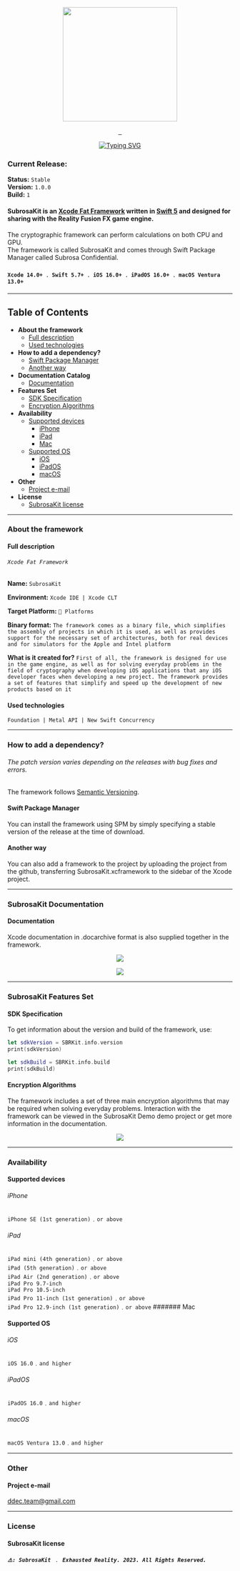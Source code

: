 <p align="center"> 
 <img src="Images/SubrosaKit/Logo.png" width="256" height="256">
</p>

<p align="center">
 <a title="Swift Language" href="https://github.com/apple/swift">
  <img alt="" src="https://img.shields.io/badge/swift-F54A2A?style=for-the-badge&logo=swift&logoColor=white">
 </a>
 <a title="Xcode IDE" href="https://apps.apple.com/ru/app/xcode/id497799835?l=en&mt=12">
  <img alt="" src="https://img.shields.io/badge/Xcode-007ACC?style=for-the-badge&logo=Xcode&logoColor=white">
 </a>
 <a title="iOS">
  <img alt="" src="https://img.shields.io/badge/iOS-000000?style=for-the-badge&logo=ios&logoColor=white">
 </a>
</p>

<p align="center">
 <a href="https://git.io/typing-svg"><img src="https://readme-typing-svg.demolab.com?font=Arial+Rounded+MT+Bold&size=30&duration=2000&pause=1000&color=F7104C&center=true&vCenter=true&multiline=true&width=320&lines=Subrosa+Confidential" alt="Typing SVG" />
 </a>
</p>

### Current Release:
**Status:** `Stable`  
**Version:** `1.0.0`  
**Build:** `1`

#### SubrosaKit is an [Xcode Fat Framework](#full-description) written in [Swift 5](https://github.com/apple/swift) and designed for sharing with the Reality Fusion FX game engine.
The cryptographic framework can perform calculations on both CPU and GPU.  
The framework is called SubrosaKit and comes through Swift Package Manager called Subrosa Confidential.

#### `Xcode 14.0+` ﹒ `Swift 5.7+` ﹒ `iOS 16.0+` ﹒ `iPadOS 16.0+` ﹒ `macOS Ventura 13.0+` 

- - -

## Table of Contents

* **About the framework**
  * [Full description](#full-description)
  * [Used technologies](#used-technologies)
* **How to add a dependency?**
  * [Swift Package Manager](#swift-package-manager)
  * [Another way](#another-way)
* **Documentation Catalog**
  * [Documentation](#documentation)
* **Features Set**
  * [SDK Specification](#sdk-specification)
  * [Encryption Algorithms](#encryption-algorithms)
* **Availability**
  * [Supported devices](#supported-devices)
    * [iPhone](#iphone)
    * [iPad](#ipad)
    * [Mac](#mac)
  * [Supported OS](#supported-os)
    * [iOS](#ios)
    * [iPadOS](#ipados)
    * [macOS](#macos)
* **Other**
  * [Project e-mail](#project-e-mail)
* **License**
  * [SubrosaKit license](#subrosakit-license)

- - -

### About the framework

#### Full description

###### `Xcode Fat Framework`

**Name:** `SubrosaKit`  

**Environment:**  `Xcode IDE | Xcode CLT`  

**Target Platform:**  `🍏 Platforms`  

**Binary format:** `The framework comes as a binary file, which simplifies the assembly of projects in which it is used, as well as provides support for the necessary set of architectures, both for real devices and for simulators for the Apple and Intel platform`  

**What is it created for?** `First of all, the framework is designed for use in the game engine, as well as for solving everyday problems in the field of cryptography when developing iOS applications that any iOS developer faces when developing a new project. The framework provides a set of features that simplify and speed up the development of new products based on it`

#### Used technologies

`Foundation | Metal API | New Swift Concurrency` 

- - -

### How to add a dependency?

###### *The patch version varies depending on the releases with bug fixes and errors.*

The framework follows [Semantic Versioning](https://semver.org).

#### Swift Package Manager

You can install the framework using SPM by simply specifying a stable version of the release at the time of download.

#### Another way

You can also add a framework to the project by uploading the project from the github, transferring SubrosaKit.xcframework to the sidebar of the Xcode project.

- - -

### SubrosaKit Documentation

#### Documentation

Xcode documentation in .docarchive format is also supplied together in the framework.

<p align="center"> 
 <img src="Images/Documentation/Summary.png">
</p>

<p align="center"> 
 <img src="Images/Documentation/Catalog.png">
</p>

- - -

### SubrosaKit Features Set

#### SDK Specification

To get information about the version and build of the framework, use:

```swift
let sdkVersion = SBRKit.info.version
print(sdkVersion)

let sdkBuild = SBRKit.info.build
print(sdkBuild)
```

#### Encryption Algorithms

The framework includes a set of three main encryption algorithms that may be required when solving everyday problems. Interaction with the framework can be viewed in the SubrosaKit Demo demo project or get more information in the documentation.

<p align="center"> 
 <img src="Images/Demo/Algorithms.png">
</p>
    
- - -

### Availability

#### Supported devices
###### iPhone
`iPhone SE (1st generation)`﹒`or above`
###### iPad
`iPad mini (4th generation)`﹒`or above`  
`iPad (5th generation)`﹒`or above`  
`iPad Air (2nd generation)`﹒`or above`  
`iPad Pro 9.7-inch`  
`iPad Pro 10.5-inch`  
`iPad Pro 11-inch (1st generation)`﹒`or above`  
`iPad Pro 12.9-inch (1st generation)`﹒`or above`
####### Mac

#### Supported OS
###### iOS
`iOS 16.0`﹒`and higher`
###### iPadOS
`iPadOS 16.0`﹒`and higher`
###### macOS
`macOS Ventura 13.0`﹒`and higher`

- - -

### Other

#### Project e-mail
[ddec.team@gmail.com](mailto:ddec.team@gmail.com)

- - -

### License

#### SubrosaKit license

##### `⚠️: SubrosaKit ﹒ Exhausted Reality. 2023. All Rights Reserved.`
